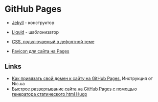 GitHub Pages
============

- [Jekyll](jekyll) - конструктор
- [Liquid](https://shopify.github.io/liquid/) - шаблонизатор
  
- [CSS, подключаемый в дефолтной теме](css)
- [Favicon для сайта на Pages](favicon)


Links
-----

- [Как привязать свой домен к сайту на GitHub Pages.](https://info.nic.ua/blog/github-pages-website/) Инструкция от Nic.ua
- [Быстрое развертывание сайта на GitHub Pages с помощью генератора статического html Hugo](https://andrdi.com/blog/byistroe-razvertyivanie-sajta-na-github-pages-s-pomoshhyu-generatora-staticheskogo-html-hugo.html)
